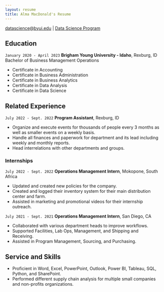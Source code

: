 ```yaml
---
layout: resume
title: Alma MacDonald's Resume
---
```


<div id="webaddress">
<a href="datascience@byui.edu">datascience@byui.edu</a>
| <a href="https://byuidatascience.github.io/development.html">Data Science Program</a>
</div>

<!-- https://www.monique.tech/the-art-of-markdown -->


## Education

`January 2020 - April 2023`
__Brigham Young University - Idaho__, Rexburg, ID
Bachelor of Business Management Operations
- Certificate in Accounting
-	Certificate in Business Administration
-	Certificate in Business Analytics
-	Certificate in Data Analysis
-	Certificate in Data Science

## Related Experience

`July 2022 - Sept. 2022`
__Program Assistant__, Rexburg, ID

- Organize and execute events for thousands of people every 3 months as well 
as smaller events on a weekly basis.
- Handle all finances and paperwork for department and its lead including weekly
 and monthly reports.
- Head interrelations with other departments and groups.

### Internships

`July 2022 - Sept. 2022`
__Operations Management Intern__, Mokopone, South Africa

- Updated and created new policies for the company.
-	Created and logged their inventory system for their main distribution center
and farm.
-	Assisted in marketing and promotional videos for their internship outreach.

`July 2021 - Sept. 2021`
__Operations Management Intern__, San Diego, CA

- Collaborated with various department heads to improve workflows.
- Supported Facilities, Lab Ops, Management, and Shipping and Receiving.
- Assisted in Program Management, Sourcing, and Purchasing.

## Service and Skills

-	Proficient in Word, Excel, PowerPoint, Outlook, Power BI, Tableau, SQL, Python, and SharePoint.
-	Performed different supply chain analysis for multiple small companies and non-profits organizations.



<!-- ### Footer

Last updated: May 2013 -->



